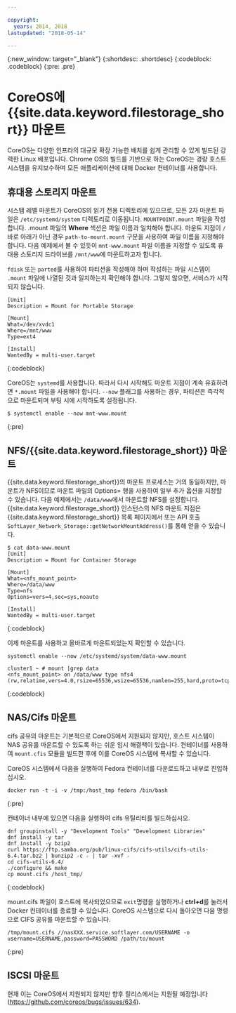 ```yaml
---

copyright:
  years: 2014, 2018
lastupdated: "2018-05-14"

---
```

{:new_window: target="_blank"}
{:shortdesc: .shortdesc}
{:codeblock: .codeblock}
{:pre: .pre}

# CoreOS에 {{site.data.keyword.filestorage_short}} 마운트

CoreOS는 다양한 인프라의 대규모 확장 가능한 배치를 쉽게 관리할 수 있게 빌드된 강력한 Linux 배포입니다. Chrome OS의 빌드를 기반으로 하는 CoreOS는 경량 호스트 시스템을 유지보수하며 모든 애플리케이션에 대해 Docker 컨테이너를 사용합니다.

## 휴대용 스토리지 마운트

시스템 레벨 마운트가 CoreOS의 읽기 전용 디렉토리에 있으므로, 모든 2차 마운트 파일은 `/etc/systemd/system` 디렉토리로 이동됩니다. `MOUNTPOINT.mount` 파일을 작성합니다. .mount 파일의 **Where** 섹션은 파일 이름과 일치해야 합니다. 마운트 지점이 `/` 바로 아래가 아닌 경우 `path-to-mount.mount` 구문을 사용하여 파일 이름을 지정해야 합니다. 다음 예제에서 볼 수 있듯이 `mnt-www.mount` 파일 이름을 지정할 수 있도록 휴대용 스토리지 드라이브를 `/mnt/www`에 마운트하고자 합니다.

`fdisk` 또는 `parted`를 사용하여 파티션을 작성해야 하며 작성하는 파일 시스템이 `.mount` 파일에 나열된 것과 일치하는지 확인해야 합니다. 그렇지 않으면, 서비스가 시작되지 않습니다.


```
[Unit]
Description = Mount for Portable Storage

[Mount]
What=/dev/xvdc1
Where=/mnt/www
Type=ext4

[Install]
WantedBy = multi-user.target
```
{:codeblock}


CoreOS는 `systemd`를 사용합니다. 따라서 다시 시작해도 마운트 지점이 계속 유효하려면 `*.mount` 파일을 사용해야 합니다. `--now` 플래그를 사용하는 경우, 파티션은 즉각적으로 마운트되며 부팅 시에 시작하도록 설정됩니다.

```
$ systemctl enable --now mnt-www.mount
```
{:pre}

## NFS/{{site.data.keyword.filestorage_short}} 마운트

{{site.data.keyword.filestorage_short}}의 마운트 프로세스는 거의 동일하지만, 마운트가 NFS이므로 마운트 파일의 Options= 행을 사용하여 일부 추가 옵션을 지정할 수 있습니다. 다음 예제에서는 `/data/www`에서 마운트할 NFS를 설정합니다. {{site.data.keyword.filestorage_short}} 인스턴스의 NFS 마운트 지점은 {{site.data.keyword.filestorage_short}} 목록 페이지에서 또는 API 호출 `SoftLayer_Network_Storage::getNetworkMountAddress()`를 통해 얻을 수 있습니다.

```
$ cat data-www.mount
[Unit]
Description = Mount for Container Storage

[Mount]
What=<nfs_mount_point>
Where=/data/www
Type=nfs
Options=vers=4,sec=sys,noauto

[Install]
WantedBy = multi-user.target
```
{:codeblock}

이제 마운트를 사용하고 올바르게 마운트되었는지 확인할 수 있습니다.

```
systemctl enable --now /etc/systemd/system/data-www.mount

cluster1 ~ # mount |grep data
<nfs_mount_point> on /data/www type nfs4 (rw,relatime,vers=4.0,rsize=65536,wsize=65536,namlen=255,hard,proto=tcp,port=0,timeo=600,retrans=2,sec=sys,clientaddr=10.81.x.x,local_lock=none,addr=10.1.x.x)
```
{:codeblock}
 
## NAS/Cifs 마운트

cifs 공유의 마운트는 기본적으로 CoreOS에서 지원되지 않지만, 호스트 시스템이 NAS 공유를 마운트할 수 있도록 하는 쉬운 임시 해결책이 있습니다. 컨테이너를 사용하여 `mount.cfis` 모듈을 빌드한 후에 이를 CoreOS 시스템에 복사할 수 있습니다.
 
CoreOS 시스템에서 다음을 실행하여 Fedora 컨테이너를 다운로드하고 내부로 진입하십시오. 
```
docker run -t -i -v /tmp:/host_tmp fedora /bin/bash
```
{:pre}
 
컨테이너 내부에 있으면 다음을 실행하여 cifs 유틸리티를 빌드하십시오.
```
dnf groupinstall -y "Development Tools" "Development Libraries"
dnf install -y tar
dnf install -y bzip2
curl https://ftp.samba.org/pub/linux-cifs/cifs-utils/cifs-utils-6.4.tar.bz2 | bunzip2 -c - | tar -xvf -
cd cifs-utils-6.4/
./configure && make
cp mount.cifs /host_tmp/
```
{:codeblock}
 
mount.cifs 파일이 호스트에 복사되었으므로 `exit`명령을 실행하거나 **ctrl+d**를 눌러서 Docker 컨테이너를 종료할 수 있습니다. CoreOS 시스템으로 다시 돌아오면 다음 명령으로 CIFS 공유를 마운트할 수 있습니다. 
```
/tmp/mount.cifs //nasXXX.service.softlayer.com/USERNAME -o username=USERNAME,password=PASSWORD /path/to/mount
```
{:pre}
 
## ISCSI 마운트

현재 이는 CoreOS에서 지원되지 않지만 향후 릴리스에서는 지원될 예정입니다(https://github.com/coreos/bugs/issues/634).
